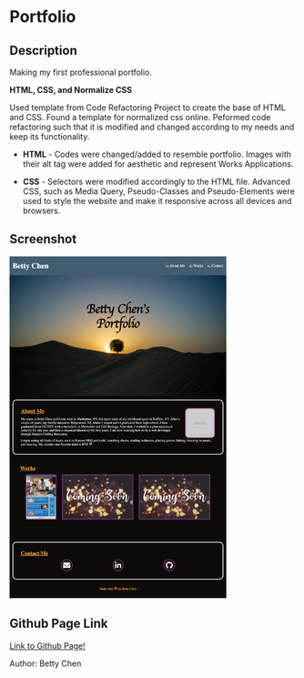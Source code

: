 # **Portfolio**

## **Description**

Making my first professional portfolio.

**HTML, CSS, and Normalize CSS**

Used template from Code Refactoring Project to create the base of HTML and CSS. Found a template for normalized css online. Peformed code refactoring such that it is modified and changed according to my needs and keep its functionality.

- **HTML** - Codes were changed/added to resemble portfolio. Images with their alt tag were added for aesthetic and represent Works Applications.

- **CSS** - Selectors were modified accordingly to the HTML file. Advanced CSS, such as Media Query, Pseudo-Classes and Pseudo-Elements were used to style the website and make it responsive across all devices and browsers.

## **Screenshot**

<img src="portfolio.png" alt="Screenshot of Portfolio" width="auto" height="600"/>

## **Github Page Link**

[Link to Github Page!](https://bchen41.github.io/Portfolio/)

Author: Betty Chen
